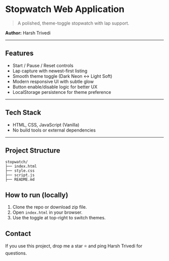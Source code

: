 # Stopwatch Web Application

> A polished, theme-toggle stopwatch with lap support.

**Author:** Harsh Trivedi

---

## Features

- Start / Pause / Reset controls
- Lap capture with newest-first listing
- Smooth theme toggle (Dark Neon ↔ Light Soft)
- Modern responsive UI with subtle glow
- Button enable/disable logic for better UX
- LocalStorage persistence for theme preference

---

## Tech Stack

- HTML, CSS, JavaScript (Vanilla)
- No build tools or external dependencies

---

## Project Structure

```
stopwatch/
├── index.html
├── style.css
├── script.js
├── README.md

```
## How to run (locally)

1. Clone the repo or download zip file.
2. Open `index.html` in your browser.
3. Use the toggle at top-right to switch themes.

## Contact

If you use this project, drop me a star ⭐ and ping Harsh Trivedi for questions.
